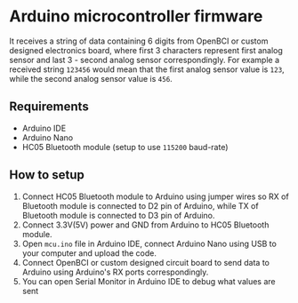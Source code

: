 # Arduino microcontroller firmware
It receives a string of data containing 6 digits from OpenBCI or custom designed
electronics board, where first 3 characters represent first analog sensor and
last 3 - second analog sensor correspondingly.
For example a received string `123456` would mean that the first analog sensor
value is `123`, while the second analog sensor value is `456`.

## Requirements
- Arduino IDE
- Arduino Nano
- HC05 Bluetooth module (setup to use `115200` baud-rate)

## How to setup
1. Connect HC05 Bluetooth module to Arduino using jumper wires so RX of
   Bluetooth module is connected to D2 pin of Arduino, while TX of Bluetooth
   module is connected to D3 pin of Arduino.
2. Connect 3.3V(5V) power and GND from Arduino to HC05 Bluetooth module.
3. Open `mcu.ino` file in Arduino IDE, connect Arduino Nano using USB to your
   computer and upload the code.
4. Connect OpenBCI or custom designed circuit board to send data to Arduino
   using Arduino's RX ports correspondingly.
4. You can open Serial Monitor in Arduino IDE to debug what values are sent
